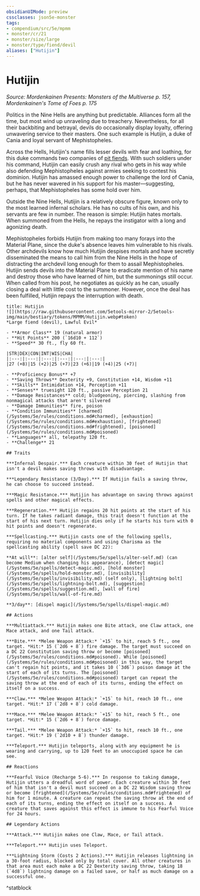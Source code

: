 ```yaml
---
obsidianUIMode: preview
cssclasses: json5e-monster
tags:
- compendium/src/5e/mpmm
- monster/cr/21
- monster/size/large
- monster/type/fiend/devil
aliases: ["Hutijin"]
---
```

# Hutijin
*Source: Mordenkainen Presents: Monsters of the Multiverse p. 157, Mordenkainen's Tome of Foes p. 175*  

Politics in the Nine Hells are anything but predictable. Alliances form all the time, but most wind up unraveling due to treachery. Nevertheless, for all their backbiting and betrayal, devils do occasionally display loyalty, offering unwavering service to their masters. One such example is Hutijin, a duke of Cania and loyal servant of Mephistopheles.

Across the Hells, Hutijin's name fills lesser devils with fear and loathing, for this duke commands two companies of [pit fiends](/Systems/5e/bestiary/fiend/pit-fiend.md). With such soldiers under his command, Hutijin can easily crush any rival who gets in his way while also defending Mephistopheles against armies seeking to contest his dominion. Hutijin has amassed enough power to challenge the lord of Cania, but he has never wavered in his support for his master—suggesting, perhaps, that Mephistopheles has some hold over him.

Outside the Nine Hells, Hutijin is a relatively obscure figure, known only to the most learned infernal scholars. He has no cults of his own, and his servants are few in number. The reason is simple: Hutijin hates mortals. When summoned from the Hells, he repays the instigator with a long and agonizing death.

Mephistopheles forbids Hutijin from making too many forays into the Material Plane, since the duke's absence leaves him vulnerable to his rivals. Other archdevils know how much Hutijin despises mortals and have secretly disseminated the means to call him from the Nine Hells in the hope of distracting the archdevil long enough for them to assail Mephistopheles. Hutijin sends devils into the Material Plane to eradicate mention of his name and destroy those who have learned of him, but the summonings still occur. When called from his post, he negotiates as quickly as he can, usually closing a deal with little cost to the summoner. However, once the deal has been fulfilled, Hutijin repays the interruption with death.

```ad-statblock
title: Hutijin
![](https://raw.githubusercontent.com/5etools-mirror-2/5etools-img/main/bestiary/tokens/MPMM/Hutijin.webp#token)
*Large fiend (devil), Lawful Evil*

- **Armor Class** 19 (natural armor)
- **Hit Points** 200 (`16d10 + 112`)
- **Speed** 30 ft., fly 60 ft.

|STR|DEX|CON|INT|WIS|CHA|
|:---:|:---:|:---:|:---:|:---:|:---:|
|27 (+8)|15 (+2)|25 (+7)|23 (+6)|19 (+4)|25 (+7)|

- **Proficiency Bonus** +7
- **Saving Throws** Dexterity +9, Constitution +14, Wisdom +11
- **Skills** Intimidation +14, Perception +11
- **Senses** truesight 120 ft., passive Perception 21
- **Damage Resistances** cold; bludgeoning, piercing, slashing from nonmagical attacks that aren't silvered
- **Damage Immunities** fire, poison
- **Condition Immunities** [charmed](/Systems/5e/rules/conditions.md#charmed), [exhaustion](/Systems/5e/rules/conditions.md#exhaustion), [frightened](/Systems/5e/rules/conditions.md#frightened), [poisoned](/Systems/5e/rules/conditions.md#poisoned)
- **Languages** all, telepathy 120 ft.
- **Challenge** 21

## Traits

***Infernal Despair.*** Each creature within 30 feet of Hutijin that isn't a devil makes saving throws with disadvantage.

***Legendary Resistance (3/Day).*** If Hutijin fails a saving throw, he can choose to succeed instead.

***Magic Resistance.*** Hutijin has advantage on saving throws against spells and other magical effects.

***Regeneration.*** Hutijin regains 20 hit points at the start of his turn. If he takes radiant damage, this trait doesn't function at the start of his next turn. Hutijin dies only if he starts his turn with 0 hit points and doesn't regenerate.

***Spellcasting.*** Hutijin casts one of the following spells, requiring no material components and using Charisma as the spellcasting ability (spell save DC 22):

**At will**: [alter self](/Systems/5e/spells/alter-self.md) (can become Medium when changing his appearance), [detect magic](/Systems/5e/spells/detect-magic.md), [hold monster](/Systems/5e/spells/hold-monster.md), [invisibility](/Systems/5e/spells/invisibility.md) (self only), [lightning bolt](/Systems/5e/spells/lightning-bolt.md), [suggestion](/Systems/5e/spells/suggestion.md), [wall of fire](/Systems/5e/spells/wall-of-fire.md)

**3/day**: [dispel magic](/Systems/5e/spells/dispel-magic.md)

## Actions

***Multiattack.*** Hutijin makes one Bite attack, one Claw attack, one Mace attack, and one Tail attack.

***Bite.*** *Melee Weapon Attack:* `+15` to hit, reach 5 ft., one target. *Hit:* 15 (`2d6 + 8`) fire damage. The target must succeed on a DC 22 Constitution saving throw or become [poisoned](/Systems/5e/rules/conditions.md#poisoned). While [poisoned](/Systems/5e/rules/conditions.md#poisoned) in this way, the target can't regain hit points, and it takes 10 (`3d6`) poison damage at the start of each of its turns. The [poisoned](/Systems/5e/rules/conditions.md#poisoned) target can repeat the saving throw at the end of each of its turns, ending the effect on itself on a success.

***Claw.*** *Melee Weapon Attack:* `+15` to hit, reach 10 ft., one target. *Hit:* 17 (`2d8 + 8`) cold damage.

***Mace.*** *Melee Weapon Attack:* `+15` to hit, reach 5 ft., one target. *Hit:* 15 (`2d6 + 8`) force damage.

***Tail.*** *Melee Weapon Attack:* `+15` to hit, reach 10 ft., one target. *Hit:* 19 (`2d10 + 8`) thunder damage.

***Teleport.*** Hutijin teleports, along with any equipment he is wearing and carrying, up to 120 feet to an unoccupied space he can see.

## Reactions

***Fearful Voice (Recharge 5-6).*** In response to taking damage, Hutijin utters a dreadful word of power. Each creature within 30 feet of him that isn't a devil must succeed on a DC 22 Wisdom saving throw or become [frightened](/Systems/5e/rules/conditions.md#frightened) of him for 1 minute. A creature can repeat the saving throw at the end of each of its turns, ending the effect on itself on a success. A creature that saves against this effect is immune to his Fearful Voice for 24 hours.

## Legendary Actions

***Attack.*** Hutijin makes one Claw, Mace, or Tail attack.

***Teleport.*** Hutijin uses Teleport.

***Lightning Storm (Costs 2 Actions).*** Hutijin releases lightning in a 30-foot radius, blocked only by total cover. All other creatures in that area must each make a DC 22 Dexterity saving throw, taking 18 (`4d8`) lightning damage on a failed save, or half as much damage on a successful one.
```
^statblock